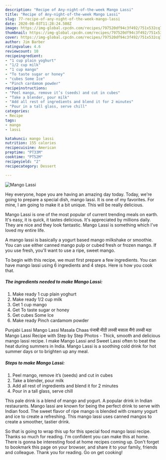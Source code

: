 ```yaml
---
description: "Recipe of Any-night-of-the-week Mango Lassi"
title: "Recipe of Any-night-of-the-week Mango Lassi"
slug: 77-recipe-of-any-night-of-the-week-mango-lassi
date: 2020-08-03T11:28:24.508Z
image: https://img-global.cpcdn.com/recipes/797520df94c3f492/751x532cq70/mango-lassi-recipe-main-photo.jpg
thumbnail: https://img-global.cpcdn.com/recipes/797520df94c3f492/751x532cq70/mango-lassi-recipe-main-photo.jpg
cover: https://img-global.cpcdn.com/recipes/797520df94c3f492/751x532cq70/mango-lassi-recipe-main-photo.jpg
author: Jim Barber
ratingvalue: 4.6
reviewcount: 10
recipeingredient:
- "1 cup plain yoghurt"
- "1/2 cup milk"
- "1 cup mango"
- "To taste sugar or honey"
- "cubes Some Ice"
- "Pinch cardamom powder"
recipeinstructions:
- "Peel mango, remove it’s (seeds) and cut in cubes"
- "Take a blender, pour milk"
- "Add all rest of ingredients and blend it for 2 minutes"
- "Pour in a tall glass, serve chill"
categories:
- Recipe
tags:
- mango
- lassi

katakunci: mango lassi 
nutrition: 155 calories
recipecuisine: American
preptime: "PT33M"
cooktime: "PT52M"
recipeyield: "2"
recipecategory: Dessert

---
```



![Mango Lassi](https://img-global.cpcdn.com/recipes/797520df94c3f492/751x532cq70/mango-lassi-recipe-main-photo.jpg)

Hey everyone, hope you are having an amazing day today. Today, we're going to prepare a special dish, mango lassi. It is one of my favorites. For mine, I am going to make it a bit unique. This will be really delicious.

Mango Lassi is one of the most popular of current trending meals on earth. It's easy, it is quick, it tastes delicious. It's appreciated by millions daily. They are nice and they look fantastic. Mango Lassi is something which I've loved my entire life.

A mango lassi is basically a yogurt based mango milkshake or smoothie. You can use either canned mango pulp or cubed fresh or frozen mango. If you use fresh, you&#39;ll want to use a ripe, sweet mango.


To begin with this recipe, we must first prepare a few ingredients. You can have mango lassi using 6 ingredients and 4 steps. Here is how you cook that.

<!--inarticleads1-->

##### The ingredients needed to make Mango Lassi:

1. Make ready 1 cup plain yoghurt
1. Make ready 1/2 cup milk
1. Get 1 cup mango
1. Get To taste sugar or honey
1. Get cubes Some Ice
1. Make ready Pinch cardamom powder


Punjabi Lassi Mango Lassi Masala Chaas पंजाबी मीठी लस्सी मसाला मैंगो लस्सी मठा Mango Lassi Recipe with Step by Step Photos - Thick, smooth and delicious mango lassi recipe. I make Mango Lassi and Sweet Lassi often to beat the heat during summers in India. Mango Lassi is a soothing cold drink for hot summer days or to brighten up any meal. 

<!--inarticleads2-->

##### Steps to make Mango Lassi:

1. Peel mango, remove it’s (seeds) and cut in cubes
1. Take a blender, pour milk
1. Add all rest of ingredients and blend it for 2 minutes
1. Pour in a tall glass, serve chill


This pale drink is a blend of mango and yogurt. A popular drink in Indian restaurants. Mango lassi are known for being the perfect drink to serve with Indian food. The sweet flavor of ripe mango is blended with creamy yogurt and ice to create a refreshing. This mango lassi uses canned mangos to create a smoother, tastier drink. 

So that is going to wrap this up for this special food mango lassi recipe. Thanks so much for reading. I'm confident you can make this at home. There is gonna be interesting food at home recipes coming up. Don't forget to bookmark this page on your browser, and share it to your family, friends and colleague. Thank you for reading. Go on get cooking!
